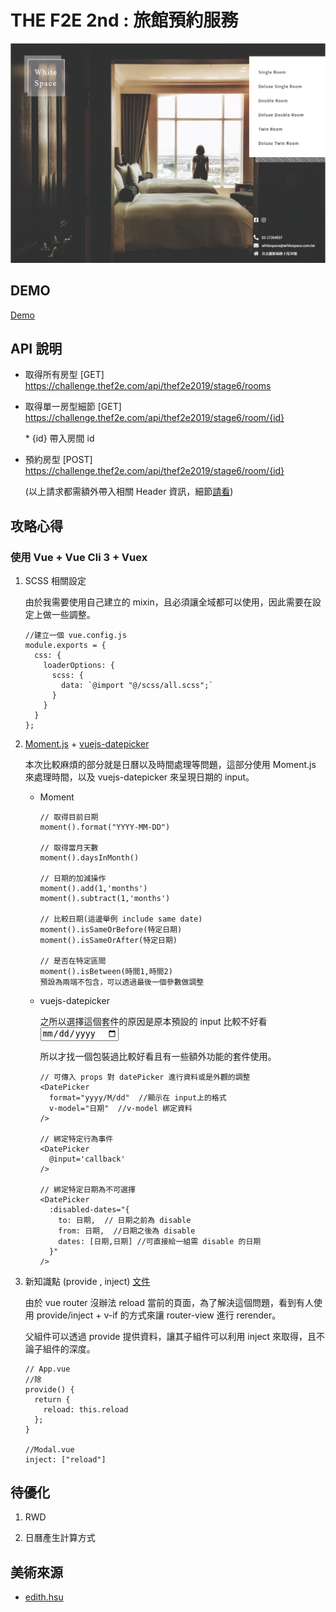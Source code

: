 # THE F2E 2nd : 旅館預約服務

<img src="./src/assets/readme/01.png" alt="">

## DEMO

[Demo](https://g6165310.github.io/90sGame/)

## API 說明

- 取得所有房型 [GET] https://challenge.thef2e.com/api/thef2e2019/stage6/rooms
- 取得單一房型細節 [GET] https://challenge.thef2e.com/api/thef2e2019/stage6/room/{id}

  \* {id} 帶入房間 id

- 預約房型 [POST] https://challenge.thef2e.com/api/thef2e2019/stage6/room/{id}

  (以上請求都需額外帶入相關 Header 資訊，細節[請看](https://challenge.thef2e.com/news/17))

## 攻略心得

### 使用 Vue + Vue Cli 3 + Vuex

1.  SCSS 相關設定

    由於我需要使用自己建立的 mixin，且必須讓全域都可以使用，因此需要在設定上做一些調整。

        //建立一個 vue.config.js
        module.exports = {
          css: {
            loaderOptions: {
              scss: {
                data: `@import "@/scss/all.scss";`
              }
            }
          }
        };

2)  [Moment.js](https://momentjs.com/) + [vuejs-datepicker](https://www.npmjs.com/package/vuejs-datepicker)

    本次比較麻煩的部分就是日曆以及時間處理等問題，這部分使用 Moment.js 來處理時間，以及 vuejs-datepicker 來呈現日期的 input。

    - Moment

          // 取得目前日期
          moment().format("YYYY-MM-DD")

          // 取得當月天數
          moment().daysInMonth()

          // 日期的加減操作
          moment().add(1,'months')
          moment().subtract(1,'months')

          // 比較日期(這邊舉例 include same date)
          moment().isSameOrBefore(特定日期)
          moment().isSameOrAfter(特定日期)

          // 是否在特定區間
          moment().isBetween(時間1,時間2)
          預設為兩端不包含，可以透過最後一個參數做調整

    - vuejs-datepicker

      之所以選擇這個套件的原因是原本預設的 input 比較不好看 <input type=date>

      所以才找一個包裝過比較好看且有一些額外功能的套件使用。

          // 可傳入 props 對 datePicker 進行資料或是外觀的調整
          <DatePicker
            format="yyyy/M/dd"  //顯示在 input上的格式
            v-model="日期"  //v-model 綁定資料
          />

          // 綁定特定行為事件
          <DatePicker
            @input='callback'
          />

          // 綁定特定日期為不可選擇
          <DatePicker
            :disabled-dates="{
              to: 日期,  // 日期之前為 disable
              from: 日期,  //日期之後為 disable
              dates: [日期,日期] //可直接給一組需 disable 的日期
            }"
          />

3.  新知識點 (provide , inject) [文件](https://cn.vuejs.org/v2/api/?#provide-inject)

    由於 vue router 沒辦法 reload 當前的頁面，為了解決這個問題，看到有人使用 provide/inject + v-if 的方式來讓 router-view 進行 rerender。


    父組件可以透過 provide 提供資料，讓其子組件可以利用 inject 來取得，且不論子組件的深度。

        // App.vue
        //除
        provide() {
          return {
            reload: this.reload
          };
        }

        //Modal.vue
        inject: ["reload"]
        
## 待優化

  1. RWD
  
  2. 日曆產生計算方式


## 美術來源

- [edith.hsu](https://challenge.thef2e.com/user/1600?schedule=3851#works-3851)
